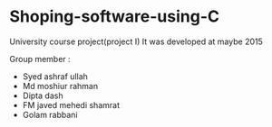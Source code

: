 # Shoping-software-using-C
University course project(project I)
It was developed at maybe 2015


Group member : 
* Syed ashraf ullah
* Md moshiur rahman 
* Dipta dash 
* FM javed mehedi shamrat
* Golam rabbani
